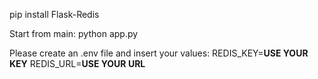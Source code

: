 pip install Flask-Redis

Start from main: python app.py

Please create an .env file and insert your values:
REDIS_KEY=**USE YOUR KEY**
REDIS_URL=**USE YOUR URL**
